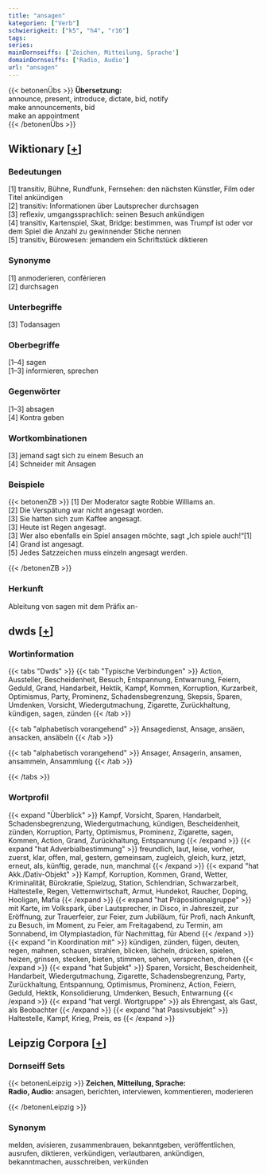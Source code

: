 ```yaml
---
title: "ansagen"
kategorien: ["Verb"]
schwierigkeit: ["k5", "h4", "r16"]
tags:
series:
mainDornseiffs: ['Zeichen, Mitteilung, Sprache']
domainDornseiffs: ['Radio, Audio']
url: "ansagen"
---
```


{{< betonenÜbs >}}
**Übersetzung:**  
announce, present, introduce, dictate, bid, notify  
make announcements, bid  
make an appointment  
{{< /betonenÜbs >}}

## Wiktionary [[+](https://de.wiktionary.org/wiki/ansagen)]

### Bedeutungen
[1] transitiv, Bühne, Rundfunk, Fernsehen: den nächsten Künstler, Film oder Titel ankündigen  
[2] transitiv: Informationen über Lautsprecher durchsagen  
[3] reflexiv, umgangssprachlich: seinen Besuch ankündigen  
[4] transitiv, Kartenspiel, Skat, Bridge: bestimmen, was Trumpf ist oder vor dem Spiel die Anzahl zu gewinnender Stiche nennen  
[5] transitiv, Bürowesen: jemandem ein Schriftstück diktieren  

### Synonyme
[1] anmoderieren, conférieren  
[2] durchsagen  

### Unterbegriffe
[3] Todansagen  

### Oberbegriffe
[1–4] sagen  
[1–3] informieren, sprechen  

### Gegenwörter
[1–3] absagen  
[4] Kontra geben  

### Wortkombinationen
[3] jemand sagt sich zu einem Besuch an  
[4] Schneider mit Ansagen  

### Beispiele
{{< betonenZB >}}
[1] Der Moderator sagte Robbie Williams an.  
[2] Die Verspätung war nicht angesagt worden.  
[3] Sie hatten sich zum Kaffee angesagt.  
[3] Heute ist Regen angesagt.  
[3] Wer also ebenfalls ein Spiel ansagen möchte, sagt „Ich spiele auch!“[1]  
[4] Grand ist angesagt.  
[5] Jedes Satzzeichen muss einzeln angesagt werden.  

{{< /betonenZB >}}
### Herkunft
Ableitung von sagen mit dem Präfix an-  



## dwds [[+](https://www.dwds.de/wb/ansagen)]

### Wortinformation
{{< tabs "Dwds" >}}
{{< tab "Typische Verbindungen" >}}
Action, Aussteller, Bescheidenheit, Besuch, Entspannung, Entwarnung, Feiern, Geduld, Grand, Handarbeit, Hektik, Kampf, Kommen, Korruption, Kurzarbeit, Optimismus, Party, Prominenz, Schadensbegrenzung, Skepsis, Sparen, Umdenken, Vorsicht, Wiedergutmachung, Zigarette, Zurückhaltung, kündigen, sagen, zünden
{{< /tab >}}

{{< tab "alphabetisch vorangehend" >}}
Ansagedienst, Ansage, ansäen, ansacken, ansäbeln
{{< /tab >}}

{{< tab "alphabetisch vorangehend" >}}
Ansager, Ansagerin, ansamen, ansammeln, Ansammlung
{{< /tab >}}

{{< /tabs >}}

### Wortprofil
{{< expand "Überblick" >}} Kampf, Vorsicht, Sparen, Handarbeit, Schadensbegrenzung, Wiedergutmachung, kündigen, Bescheidenheit, zünden, Korruption, Party, Optimismus, Prominenz, Zigarette, sagen, Kommen, Action, Grand, Zurückhaltung, Entspannung {{< /expand >}}
{{< expand "hat Adverbialbestimmung" >}} freundlich, laut, leise, vorher, zuerst, klar, offen, mal, gestern, gemeinsam, zugleich, gleich, kurz, jetzt, erneut, als, künftig, gerade, nun, manchmal {{< /expand >}}
{{< expand "hat Akk./Dativ-Objekt" >}} Kampf, Korruption, Kommen, Grand, Wetter, Kriminalität, Bürokratie, Spielzug, Station, Schlendrian, Schwarzarbeit, Haltestelle, Regen, Vetternwirtschaft, Armut, Hundekot, Raucher, Doping, Hooligan, Mafia {{< /expand >}}
{{< expand "hat Präpositionalgruppe" >}} mit Karte, im Volkspark, über Lautsprecher, in Disco, in Jahreszeit, zur Eröffnung, zur Trauerfeier, zur Feier, zum Jubiläum, für Profi, nach Ankunft, zu Besuch, im Moment, zu Feier, am Freitagabend, zu Termin, am Sonnabend, im Olympiastadion, für Nachmittag, für Abend {{< /expand >}}
{{< expand "in Koordination mit" >}} kündigen, zünden, fügen, deuten, regen, mahnen, schauen, strahlen, blicken, lächeln, drücken, spielen, heizen, grinsen, stecken, bieten, stimmen, sehen, versprechen, drohen {{< /expand >}}
{{< expand "hat Subjekt" >}} Sparen, Vorsicht, Bescheidenheit, Handarbeit, Wiedergutmachung, Zigarette, Schadensbegrenzung, Party, Zurückhaltung, Entspannung, Optimismus, Prominenz, Action, Feiern, Geduld, Hektik, Konsolidierung, Umdenken, Besuch, Entwarnung {{< /expand >}}
{{< expand "hat vergl. Wortgruppe" >}} als Ehrengast, als Gast, als Beobachter {{< /expand >}}
{{< expand "hat Passivsubjekt" >}} Haltestelle, Kampf, Krieg, Preis, es {{< /expand >}}

## Leipzig Corpora [[+](https://corpora.uni-leipzig.de/en/res?word=ansagen&corpusId=deu_newscrawl-public_2018)]

### Dornseiff Sets
{{< betonenLeipzig >}}
**Zeichen, Mitteilung, Sprache:**  
**Radio, Audio:** ansagen, berichten, interviewen, kommentieren, moderieren  

{{< /betonenLeipzig >}}

### Synonym
melden, avisieren, zusammenbrauen, bekanntgeben, veröffentlichen, ausrufen, diktieren, verkündigen, verlautbaren, ankündigen, bekanntmachen, ausschreiben, verkünden

